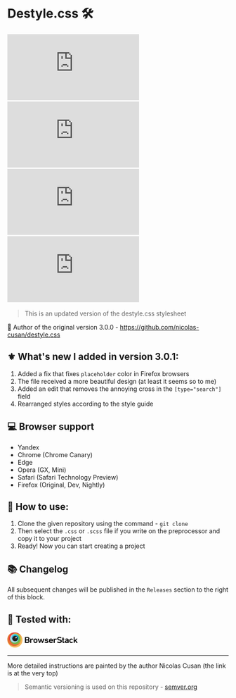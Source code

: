 # Destyle.css 🛠
![Lines of code](https://img.shields.io/tokei/lines/github/sineylo/Destyle.css?style=for-the-badge) ![Code size](https://img.shields.io/github/languages/code-size/SineYlo/Destyle.css?style=for-the-badge) ![GitHub repo size](https://img.shields.io/github/repo-size/SineYlo/Destyle.css?style=for-the-badge) ![GitHub](https://img.shields.io/github/license/SineYlo/Destyle.css?style=for-the-badge)
  
> This is an updated version of the destyle.css stylesheet

📌 Author of the original version 3.0.0 - https://github.com/nicolas-cusan/destyle.css 

## ⚜️ What's new I added in version 3.0.1:

1. Added a fix that fixes `placeholder` color in Firefox browsers
2. The file received a more beautiful design (at least it seems so to me)
3. Added an edit that removes the annoying cross in the `[type="search"]` field
4. Rearranged styles according to the style guide

## 💻 Browser support
- Yandex
- Chrome (Chrome Canary)
- Edge
- Opera (GX, Mini)
- Safari (Safari Technology Preview)
- Firefox (Original, Dev, Nightly)

## 📖 How to use:

1. Clone the given repository using the command - `git clone`
2. Then select the `.css` or `.scss` file if you write on the preprocessor and copy it to your project
3. Ready! Now you can start creating a project

## 📚 Changelog
All subsequent changes will be published in the `Releases` section to the right of this block.

## 💎 Tested with:  

<a href="https://www.browserstack.com">
  <img src="temp/Browserstack-logo.svg?sanitize=false" alt="browserstack" width="160">
</a> 

***
More detailed instructions are painted by the author Nicolas Cusan (the link is at the very top)  
> Semantic versioning is used on this repository - [semver.org](https://semver.org)
